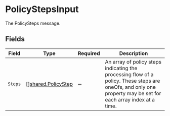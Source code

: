 # PolicyStepsInput

The PolicySteps message.


## Fields

| Field                                                                                                                                                         | Type                                                                                                                                                          | Required                                                                                                                                                      | Description                                                                                                                                                   |
| ------------------------------------------------------------------------------------------------------------------------------------------------------------- | ------------------------------------------------------------------------------------------------------------------------------------------------------------- | ------------------------------------------------------------------------------------------------------------------------------------------------------------- | ------------------------------------------------------------------------------------------------------------------------------------------------------------- |
| `Steps`                                                                                                                                                       | [][shared.PolicyStep](../../../pkg/models/shared/policystep.md)                                                                                               | :heavy_minus_sign:                                                                                                                                            | An array of policy steps indicating the processing flow of a policy. These steps are oneOfs, and only one property may be set for each array index at a time. |